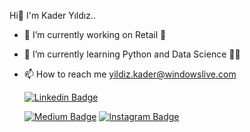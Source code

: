    Hi🌟 I'm Kader Yıldız..

- 🔭 I’m currently working on Retail 🛒
- 🌱 I’m currently learning Python and Data Science  🚴‍♀️
- 📫 How to reach me yildiz.kader@windowslive.com

   [![Linkedin Badge](https://img.shields.io/badge/kaderyildiz-follow%20on%20linkedin-blue?style=for-the-badge&logo=linkedin)](https://www.linkedin.com/in/kaderyildiz/)

   [![Medium Badge](https://img.shields.io/badge/-kaderyildiz-757575?style=flat-quare&labelColor=757575&logo=Medium&logoColor=white&link=link)](https://kaderyildiz.medium.com/)
   [![Instagram Badge](https://img.shields.io/badge/-kder_yldz-C13584?style=flat-quare&labelColor=C13584&logo=instagram&logoColor=white&link=link)](https://www.instagram.com/kder_yldz/) 
   
  
